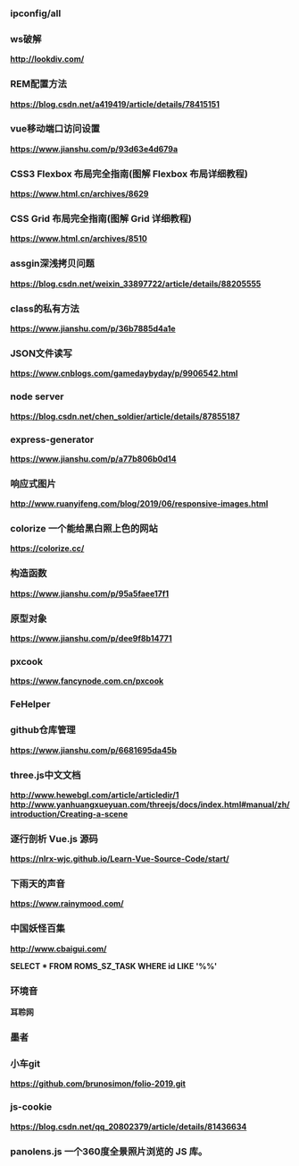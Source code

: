 ### ipconfig/all

### ws破解
**http://lookdiv.com/**

### REM配置方法
**https://blog.csdn.net/a419419/article/details/78415151**

### vue移动端口访问设置
**https://www.jianshu.com/p/93d63e4d679a**

### CSS3 Flexbox 布局完全指南(图解 Flexbox 布局详细教程)
**https://www.html.cn/archives/8629**

### CSS Grid 布局完全指南(图解 Grid 详细教程)
**https://www.html.cn/archives/8510**

### assgin深浅拷贝问题
**https://blog.csdn.net/weixin_33897722/article/details/88205555**

### class的私有方法
**https://www.jianshu.com/p/36b7885d4a1e**

### JSON文件读写
**https://www.cnblogs.com/gamedaybyday/p/9906542.html**

### node server
**https://blog.csdn.net/chen_soldier/article/details/87855187**

### express-generator
**https://www.jianshu.com/p/a77b806b0d14**

### 响应式图片
**http://www.ruanyifeng.com/blog/2019/06/responsive-images.html**

### colorize 一个能给黑白照上色的网站
**https://colorize.cc/**

### 构造函数
**https://www.jianshu.com/p/95a5faee17f1**

### 原型对象
**https://www.jianshu.com/p/dee9f8b14771**

### pxcook
**https://www.fancynode.com.cn/pxcook**

### FeHelper

### github仓库管理
**https://www.jianshu.com/p/6681695da45b**


### three.js中文文档
**http://www.hewebgl.com/article/articledir/1**
**http://www.yanhuangxueyuan.com/threejs/docs/index.html#manual/zh/introduction/Creating-a-scene**

### 逐行剖析 Vue.js 源码
**https://nlrx-wjc.github.io/Learn-Vue-Source-Code/start/**


### 下雨天的声音
**https://www.rainymood.com/**


### 中国妖怪百集
**http://www.cbaigui.com/**


**SELECT * FROM ROMS_SZ_TASK WHERE id LIKE '%%'**


### 环境音
**耳聆网**

### 墨者


### 小车git
**https://github.com/brunosimon/folio-2019.git**


### js-cookie
**https://blog.csdn.net/qq_20802379/article/details/81436634**


### panolens.js 一个360度全景照片浏览的 JS 库。
    
